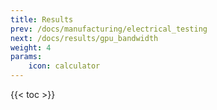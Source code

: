 ```yaml
---
title: Results
prev: /docs/manufacturing/electrical_testing
next: /docs/results/gpu_bandwidth
weight: 4
params:
    icon: calculator
---
```


{{< toc >}}
